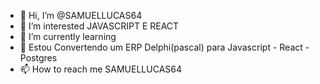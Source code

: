 - 👋 Hi, I’m @SAMUELLUCAS64
- 👀 I’m interested  JAVASCRIPT E REACT
- 🌱 I’m currently learning 
- 💞️ Estou Convertendo um ERP Delphi(pascal) para Javascript - React - Postgres
- 📫 How to reach me  SAMUELLUCAS64

<!---
SAMUELLUCAS64/SAMUELLUCAS64 is a ✨ special ✨ repository because its `README.md` (this file) appears on your GitHub profile.
You can click the Preview link to take a look at your changes.
--->
